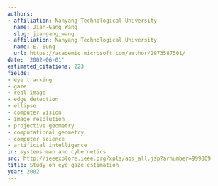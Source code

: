 ```yaml
---
authors:
- affiliation: Nanyang Technological University
  name: Jian-Gang Wang
  slug: jiangang_wang
- affiliation: Nanyang Technological University
  name: E. Sung
  url: https://academic.microsoft.com/author/2973587501/
date: '2002-06-01'
estimated_citations: 223
fields:
- eye tracking
- gaze
- real image
- edge detection
- ellipse
- computer vision
- image resolution
- projective geometry
- computational geometry
- computer science
- artificial intelligence
in: systems man and cybernetics
src: http://ieeexplore.ieee.org/xpls/abs_all.jsp?arnumber=999809
title: Study on eye gaze estimation
year: 2002
---
```

